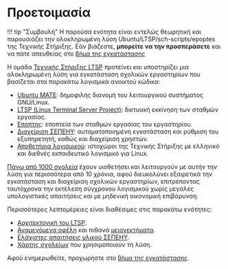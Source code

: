 # Προετοιμασία

!!! tip "Συμβουλή"
    Η παρούσα ενότητα είναι εντελώς θεωρητική και παρουσιάζει την ολοκληρωμένη
    λύση Ubuntu/LTSP/sch-scripts/epoptes της Τεχνικής Στήριξης. Εάν βιάζεστε,
    **μπορείτε να την προσπεράσετε** και να πάτε απευθείας στο [βήμα της
    εγκατάστασης](installation.md)

Η ομάδα [Τεχνικής Στήριξης LTSP](https://el.ltsp.org/) προτείνει και
υποστηρίζει μια ολοκληρωμένη λύση για εγκατάσταση σχολικών εργαστηρίων που
βασίζεται στα παρακάτω λογισμικά ανοικτού κώδικα:

- [Ubuntu MATE](https://ubuntu-mate.org): δημοφιλής διανομή του λειτουργικού
  συστήματος GNU/Linux.
- [LTSP (Linux Terminal Server Project)](https://ltsp.org): δικτυακή εκκίνηση
  των σταθμών εργασίας.
- [Επόπτης](https://epoptes.org): εποπτεία των σταθμών εργασίας του εργαστηρίου.
- [Διαχείριση ΣΕΠΕΗΥ](../glossary/index.md#sch-scripts): αυτοματοποιημένη
  εγκατάσταση και ρύθμιση του εξυπηρετητή, καθώς και διαχείριση χρηστών.
- [Αποθετήρια λογισμικού](../mint/software.md): ιστοχώροι της Τεχνικής
  Στήριξης με ελληνικό και διεθνές εκπαιδευτικό λογισμικό για Linux.

[Πάνω από 1000 σχολεία](map.md) έχουν υιοθετήσει και λειτουργούν με αυτήν την
λύση για περισσότερα από 10 χρόνια, αφού διευκολύνει εξαιρετικά την εγκατάσταση
και διαχείριση σχολικών εργαστηρίων, επιτρέποντας ταυτόχρονα την εκτέλεση
σύγχρονου λογισμικού χωρίς μεγάλες υπολογιστικές απαιτήσεις και με μηδενική
οικονομική επιβάρυνση.

Περισσότερες λεπτομέρειες είναι διαθέσιμες στις παρακάτω ενότητες:

- [Αρχιτεκτονική του LTSP](architecture.md).
- [Αναμενόμενα οφέλη](advantages.md) και πιθανά
  [μειονεκτήματα](disadvantages.md).
- [Ελάχιστες απαιτήσεις υλικού ΣΕΠΕΗΥ](requirements.md).
- [Χάρτης σχολείων](map.md) που χρησιμοποιούν τη λύση.

Αφού ενημερωθείτε, προχωρήστε στο [βήμα της εγκατάστασης](installation.md).
